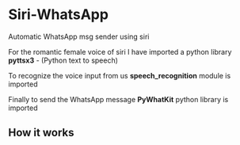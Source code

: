 # Siri-WhatsApp

Automatic WhatsApp msg sender using siri 

For the romantic female voice of siri I have imported a python library **pyttsx3** - (Python text to speech)  

To recognize the voice input from us **speech_recognition** module is imported  

Finally to send the WhatsApp message **PyWhatKit** python library is imported

## How it works
